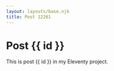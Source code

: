 ```yaml
---
layout: layouts/base.njk
title: Post 12261
---
```


# Post {{ id }}

This is post {{ id }} in my Eleventy project.

